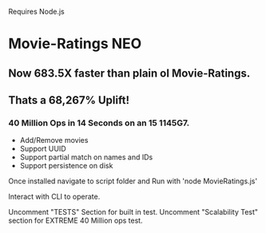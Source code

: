 Requires Node.js

# Movie-Ratings NEO
## Now 683.5X faster than plain ol Movie-Ratings.
## Thats a 68,267% Uplift!
### 40 Million Ops in 14 Seconds on an 15 1145G7. 

- Add/Remove movies
- Support UUID
- Support partial match on names and IDs
- Support persistence on disk

Once installed navigate to script folder and Run with 'node MovieRatings.js'

Interact with CLI to operate. 

Uncomment "TESTS" Section for built in test.
Uncomment "Scalability Test" section for EXTREME 40 Million ops test. 
